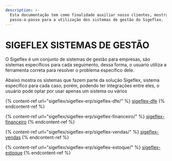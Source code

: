 ```yaml
---
description: >-
  Esta documentação tem como finalidade auxiliar nosso clientes, mostrando
  passo-a-passo para a utilização dos sistemas de gestão do Sigeflex.
---
```


# SIGEFLEX SISTEMAS DE GESTÃO

O Sigeflex é um conjunto de sistemas de gestão para empresas, são sistemas específicos para cada seguimento, dessa forma, o usuario utiliza a ferramenta correta para resolver o problema específico dele.

Abaixo mostra os sistemas que fazem parte da solução Sigeflex, sistema específico para cada caso, porém, podendo ter integrações entre eles, o usuário pode optar por usar apenas um sistema ou vários

{% content-ref url="sigeflex/sigeflex-erp/sigeflex-dfe/" %}
[sigeflex-dfe](sigeflex/sigeflex-erp/sigeflex-dfe/)
{% endcontent-ref %}

{% content-ref url="sigeflex/sigeflex-erp/sigeflex-financeiro/" %}
[sigeflex-financeiro](sigeflex/sigeflex-erp/sigeflex-financeiro/)
{% endcontent-ref %}

{% content-ref url="sigeflex/sigeflex-erp/sigeflex-vendas/" %}
[sigeflex-vendas](sigeflex/sigeflex-erp/sigeflex-vendas/)
{% endcontent-ref %}

{% content-ref url="sigeflex/sigeflex-erp/sigeflex-estoque/" %}
[sigeflex-estoque](sigeflex/sigeflex-erp/sigeflex-estoque/)
{% endcontent-ref %}

